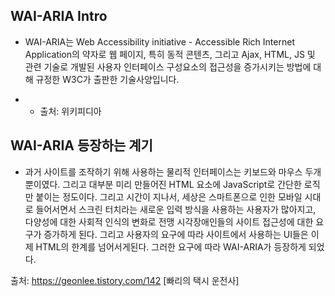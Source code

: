 ## WAI-ARIA Intro

* WAI-ARIA는 Web Accessibility initiative - Accessible Rich Internet Application의 약자로 웹 페이지, 특히 동적 콘텐츠, 그리고 Ajax, HTML, JS 및 관련 기술로 개발된 사용자 인터페이스 구성요소의 접근성을 증가시키는 방법에 대해 규정한 W3C가 출판한 기술사양입니다.

* - 출처: 위키피디아

## WAI-ARIA 등장하는 계기

* 과거 사이트를 조작하기 위해 사용하는 물리적 인터페이스는 키보드와 마우스 두개 뿐이였다. 그리고 대부분 미리 만들어진 HTML 요소에 JavaScript로 간단한 로직만 붙이는 정도이다. 그리고 시간이 지나서, 세상은 스마트폰으로 인한 모바일 시대로 들어서면서 스크린 터치라는 새로운 입력 방식을 사용하는 사용자가 많아지고, 다양성에 대한 사회적 인식의 변화로 전맹 시각장애인들의 사이트 접근성에 대한 요구가 증가하게 된다. 그리고 사용자의 요구에 따라 사이트에서 사용하는 UI들은 이제 HTML의 한계를 넘어서게된다. 그러한 요구에 따라 WAI-ARIA가 등장하게 되었다.

출처: https://geonlee.tistory.com/142 [빠리의 택시 운전사]
